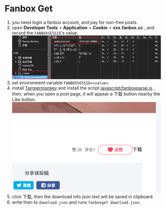 # Fanbox Get

1. you need login a fanbox account, and pay for non-free posts.
2. open **Developer Tools** > **Application** > **Cookie** > **xxx.fanbox.cc** , and record the `FANBOXSESSID`'s value.
    ![](doc/fanboxsessid.png)
3. set environment variable `FANBOXSESSID=<value>`.
4. install [Tampermonkey](https://www.tampermonkey.net/) and install the script [javascript/fanboxparse.js](javascript/fanboxparse.js) , then, when you open a post page, it will appear a 下载 button nearby the Like button.
    ![](doc/download_button.png)
5. click 下载, then the download info json text will be saved in clipboard.
6. write then to `download.json` and runs `fanboxget download.json`.
